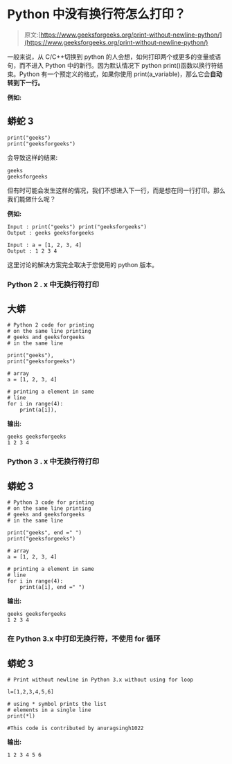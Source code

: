 # Python 中没有换行符怎么打印？

> 原文:[https://www.geeksforgeeks.org/print-without-newline-python/](https://www.geeksforgeeks.org/print-without-newline-python/)

一般来说，从 C/C++切换到 python 的人会想，如何打印两个或更多的变量或语句，而不进入 Python 中的新行。因为默认情况下 python print()函数以换行符结束。Python 有一个预定义的格式，如果你使用 print(a_variable)，那么它会**自动转到下一行。**

**例如:**

## 蟒蛇 3

```
print("geeks")
print("geeksforgeeks")
```

会导致这样的结果:

```
geeks
geeksforgeeks
```

但有时可能会发生这样的情况，我们不想进入下一行，而是想在同一行打印。那么我们能做什么呢？

**例如:**

```
Input : print("geeks") print("geeksforgeeks")
Output : geeks geeksforgeeks

Input : a = [1, 2, 3, 4]
Output : 1 2 3 4 
```

这里讨论的解决方案完全取决于您使用的 python 版本。

### **Python 2 . x 中无换行符打印**

## 大蟒

```
# Python 2 code for printing
# on the same line printing
# geeks and geeksforgeeks
# in the same line

print("geeks"),
print("geeksforgeeks")

# array
a = [1, 2, 3, 4]

# printing a element in same
# line
for i in range(4):
    print(a[i]),
```

**输出:**

```
geeks geeksforgeeks
1 2 3 4
```

### **Python 3 . x 中无换行符打印**

## 蟒蛇 3

```
# Python 3 code for printing
# on the same line printing
# geeks and geeksforgeeks
# in the same line

print("geeks", end =" ")
print("geeksforgeeks")

# array
a = [1, 2, 3, 4]

# printing a element in same
# line
for i in range(4):
    print(a[i], end =" ")
```

**输出:**

```
geeks geeksforgeeks
1 2 3 4
```

### **在 Python 3.x 中打印无换行符，不使用 for 循环**

## 蟒蛇 3

```
# Print without newline in Python 3.x without using for loop

l=[1,2,3,4,5,6]

# using * symbol prints the list
# elements in a single line
print(*l)

#This code is contributed by anuragsingh1022
```

**输出:**

```
1 2 3 4 5 6
```